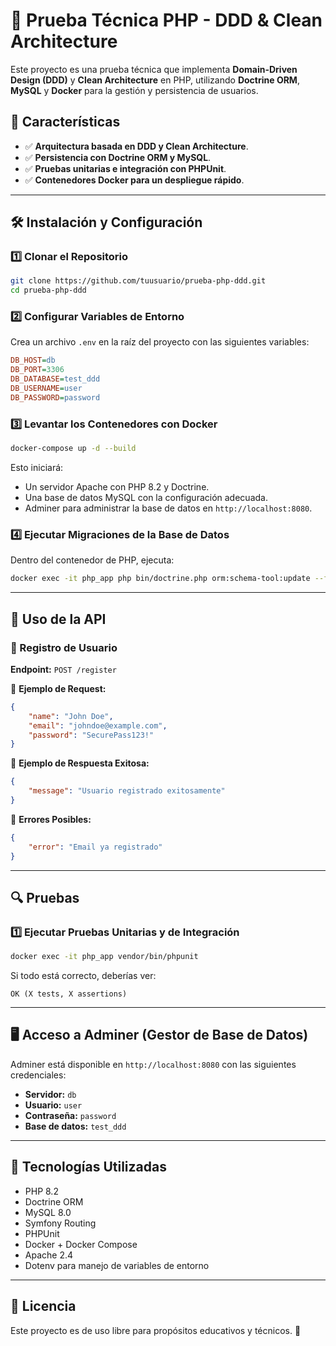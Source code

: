 # 🚀 Prueba Técnica PHP - DDD & Clean Architecture

Este proyecto es una prueba técnica que implementa **Domain-Driven Design (DDD)** y **Clean Architecture** en PHP, utilizando **Doctrine ORM**, **MySQL** y **Docker** para la gestión y persistencia de usuarios.

## 📌 Características
- ✅ **Arquitectura basada en DDD y Clean Architecture**.
- ✅ **Persistencia con Doctrine ORM y MySQL**.
- ✅ **Pruebas unitarias e integración con PHPUnit**.
- ✅ **Contenedores Docker para un despliegue rápido**.

---

## 🛠️ Instalación y Configuración

### 1️⃣ **Clonar el Repositorio**
```sh
git clone https://github.com/tuusuario/prueba-php-ddd.git
cd prueba-php-ddd
```

### 2️⃣ **Configurar Variables de Entorno**
Crea un archivo `.env` en la raíz del proyecto con las siguientes variables:
```ini
DB_HOST=db
DB_PORT=3306
DB_DATABASE=test_ddd
DB_USERNAME=user
DB_PASSWORD=password
```

### 3️⃣ **Levantar los Contenedores con Docker**
```sh
docker-compose up -d --build
```
Esto iniciará:
- Un servidor Apache con PHP 8.2 y Doctrine.
- Una base de datos MySQL con la configuración adecuada.
- Adminer para administrar la base de datos en `http://localhost:8080`.

### 4️⃣ **Ejecutar Migraciones de la Base de Datos**
Dentro del contenedor de PHP, ejecuta:
```sh
docker exec -it php_app php bin/doctrine.php orm:schema-tool:update --force
```

---

## 📡 Uso de la API

### **🔹 Registro de Usuario**
**Endpoint:** `POST /register`

📌 **Ejemplo de Request:**
```json
{
    "name": "John Doe",
    "email": "johndoe@example.com",
    "password": "SecurePass123!"
}
```

📌 **Ejemplo de Respuesta Exitosa:**
```json
{
    "message": "Usuario registrado exitosamente"
}
```

📌 **Errores Posibles:**
```json
{
    "error": "Email ya registrado"
}
```

---

## 🔍 Pruebas

### 1️⃣ **Ejecutar Pruebas Unitarias y de Integración**
```sh
docker exec -it php_app vendor/bin/phpunit
```
Si todo está correcto, deberías ver:
```
OK (X tests, X assertions)
```

---

## 🖥️ Acceso a Adminer (Gestor de Base de Datos)
Adminer está disponible en `http://localhost:8080` con las siguientes credenciales:
- **Servidor:** `db`
- **Usuario:** `user`
- **Contraseña:** `password`
- **Base de datos:** `test_ddd`

---

## 📌 Tecnologías Utilizadas
- PHP 8.2
- Doctrine ORM
- MySQL 8.0
- Symfony Routing
- PHPUnit
- Docker + Docker Compose
- Apache 2.4
- Dotenv para manejo de variables de entorno

---

## 📜 Licencia
Este proyecto es de uso libre para propósitos educativos y técnicos. 🚀

